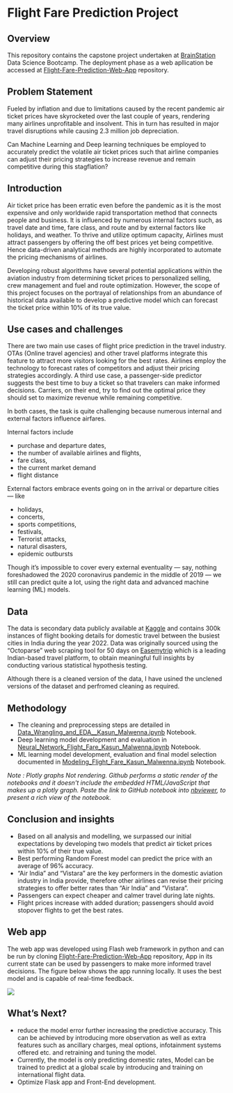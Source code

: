 # Flight Fare Prediction Project

## Overview
This repository contains the capstone project undertaken at [BrainStation](https://brainstation.io/) Data Science Bootcamp. The deployment phase as a web apllication be accessed at [Flight-Fare-Prediction-Web-App](https://github.com/KasunMalwenna/Flight-Fare-Prediction-Web-App.git) repository.

## Problem Statement
Fueled by inflation and due to limitations caused by the recent pandemic air ticket prices have skyrocketed over the last couple of years, rendering many airlines unprofitable and insolvent. This in turn has resulted in major travel disruptions while causing 2.3 million job depreciation.

Can Machine Learning and Deep learning techniques be employed to accurately predict the volatile air ticket prices such that airline companies can adjust their pricing strategies to increase revenue and remain competitive during this stagflation? 

## Introduction
Air ticket price has been erratic even before the pandemic as it is the most expensive and only worldwide rapid transportation method that connects people and business. It is influenced by numerous internal factors such, as travel date and time, fare class, and route and by external factors like holidays, and weather. To thrive and utilize optimum capacity, Airlines must attract passengers by offering the off best prices yet being competitive. Hence data-driven analytical methods are highly incorporated to automate the pricing mechanisms of airlines.

Developing robust algorithms have several potential applications within the aviation industry from determining ticket prices to personalized selling, crew management and fuel and route optimization. However, the scope of this project focuses on the portrayal of relationships from an abundance of historical data available to develop a predictive model which can forecast the ticket price within 10% of its true value. 

## Use cases and challenges
There are two main use cases of flight price prediction in the travel industry. OTAs (Online travel agencies) and other travel platforms integrate this feature to attract more visitors looking for the best rates. Airlines employ the technology to forecast rates of competitors and adjust their pricing strategies accordingly.
A third use case, a passenger-side predictor suggests the best time to buy a ticket so that travelers can make informed decisions. Carriers, on their end, try to find out the optimal price they should set to maximize revenue while remaining competitive.

In both cases, the task is quite challenging because numerous internal and external factors influence airfares.

Internal factors include

- purchase and departure dates,
- the number of available airlines and flights,
- fare class,
- the current market demand
- flight distance

External factors embrace events going on in the arrival or departure cities — like

- holidays,
- concerts,
- sports competitions,
- festivals,
- Terrorist attacks,
- natural disasters,
- epidemic outbursts

Though it’s impossible to cover every external eventuality — say, nothing foreshadowed the 2020 coronavirus pandemic in the middle of 2019 — we still can predict quite a lot, using the right data and advanced machine learning (ML) models.

## Data
The data is secondary data publicly available at [Kaggle](https://www.kaggle.com/datasets/shubhambathwal/flight-price-prediction?select=Clean_Dataset.csv) and contains 300k instances of flight booking details for domestic travel between the busiest cities in India during the year 2022. Data was originally sourced using the “Octoparse” web scraping tool for 50 days on [Easemytrip](https://www.easemytrip.com/) which is a leading Indian-based travel platform, to obtain meaningful full insights by conducting various statistical hypothesis testing.

Although there is a cleaned version of the data, I have usined the unclened versions of the dataset and perfromed cleaning as required.

## Methodology
- The cleaning and preprocessing steps are detailed in [Data_Wrangling_and_EDA__Kasun_Malwenna.ipynb](Data_Wrangling_and_EDA__Kasun_Malwenna.ipynb) Notebook.
- Deep learning model development and evaluation in [Neural_Network_Flight_Fare_Kasun_Malwenna.ipynb](Neural_Network_Flight_Fare_Kasun_Malwenna.ipynb) Notebook.
- ML learning model development, evaluation and final model selection documented in [Modeling_Flight_Fare_Kasun_Malwenna.ipynb](Modeling_Flight_Fare_Kasun_Malwenna.ipynb) Notebook.

*Note :  Plotly graphs Not rendering.
Github performs a static render of the notebooks and it doesn't include the embedded HTML/JavaScript that makes up a plotly graph. Paste the link to GitHub notebook into [nbviewer](http://nbviewer.jupyter.org/), to present a rich view of the notebook.*


## Conclusion and insights
- Based on all analysis and modelling, we surpassed our initial expectations by developing two models that predict air ticket prices within 10% of their true value.
- Best performing Random Forest model can predict the price with an average of 96% accuracy.
- “Air India” and “Vistara” are the key performers in the domestic aviation industry in India provide, therefore other airlines can revise their pricing strategies to offer better rates than “Air India” and “Vistara”.
- Passengers can expect cheaper and calmer travel during late nights.
- Flight prices increase with added duration; passengers should avoid stopover flights to get the best rates.

## Web app
The web app was developed using Flash web framework in python and can be run by cloning [Flight-Fare-Prediction-Web-App](https://github.com/KasunMalwenna/Flight-Fare-Prediction-Web-App.git) repository,
App in its current state can be used by passengers to make more informed travel decisions. The figure below shows the app running locally. It uses the best model and is capable of real-time feedback.


![](https://i.imgur.com/HroclkL.jpg)


## What’s Next?
- reduce the model error further increasing the predictive accuracy. This can be achieved by introducing more observation as well as extra features such as ancillary charges, meal options, infotainment systems offered etc. and retraining and tuning the model.
- Currently, the model is only predicting domestic rates, Model can be trained to predict at a global scale by introducing and training on international flight data.
- Optimize Flask app and Front-End development.
